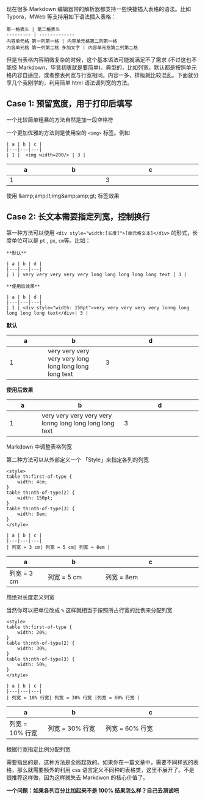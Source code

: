现在很多 Markdown 编辑器带的解析器都支持一些快捷插入表格的语法。比如 Typora，MWeb 等支持用如下语法插入表格：

```text
第一格表头 | 第二格表头
--------- | -------------
内容单元格 第一列第一格 | 内容单元格第二列第一格
内容单元格 第一列第二格 多加文字 | 内容单元格第二列第二格
```

但是当表格内容稍微复杂的时候，这个基本语法可能就满足不了需求 (不过这也不能怪 Markdown，毕竟初衷就是要简单)。典型的，比如列宽，默认都是按照单元格内容自适应，或者整表列宽与行宽相同。内容一多，排版就比较混乱。下面就分享几个我刚学的，利用简单 html 语法调列宽的方法。

## Case 1: 预留宽度，用于打印后填写

一个比较简单粗暴的方法自然是加一段空格符 `     `

一个更加优雅的方法则是使用空的 `<img>` 标签。例如

```text
| a | b | c |
|---|---|---|
| 1 |  <img width=200/> | 3 | 
```

| a    | b                | c    |
| ---- | ---------------- | ---- |
| 1    | <img width=200/> | 3    |

使用 &amp;amp;amp;lt;img&amp;amp;amp;gt; 标签效果



## Case 2: 长文本需要指定列宽，控制换行

第一种方法可以使用 `<div style="width:[长度]">[单元格文本]</div>` 的形式，长度单位可以是 `pt` , `px`, `cm`等。比如：

```text
**默认**

| a | b | d |
|---|---|---|
| 1 | very very very very very long long long long long text | 3 |

**使用后效果**

| a | b | d |
|---|---|---|
| 1 | <div style="width: 150pt">very very very very very lonng long long long long text</div>| 3 |
```

**默认**

| a | b | d |
|---|---|---|
| 1 | very very very very very long long long long long text | 3 |

**使用后效果**

| a | b | d |
|---|---|---|
| 1 | <div style="width: 150pt">very very very very very lonng long long long long text</div>| 3 |
Markdown 中调整表格列宽



第二种方法可以从外部定义一个 「Style」来指定各列的列宽

```text
<style>
table th:first-of-type {
    width: 4cm;
}
table th:nth-of-type(2) {
    width: 150pt;
}
table th:nth-of-type(3) {
    width: 8em;
}
</style>

| a | b | c |
|---|---|---|
| 列宽 = 3 cm| 列宽 = 5 cm| 列宽 = 8em |
```

<style>
table th:first-of-type {
    width: 4cm;
}
table th:nth-of-type(2) {
    width: 150pt;
}
table th:nth-of-type(3) {
    width: 8em;
}
</style>

| a | b | c |
|---|---|---|
| 列宽 = 3 cm| 列宽 = 5 cm| 列宽 = 8em |
用绝对长度定义列宽



当然你可以把单位改成 `%` 这样就相当于按照所占行宽的比例来分配列宽

```text
<style>
table th:first-of-type {
    width: 20%;
}
table th:nth-of-type(2) {
    width: 30%;
}
table th:nth-of-type(3) {
    width: 50%;
}
</style>

| a | b | c |
|---|---|---|
| 列宽 = 10% 行宽| 列宽 = 30% 行宽 |列宽 = 60% 行宽 |
```
<style>
table th:first-of-type {
    width: 20%;
}
table th:nth-of-type(2) {
    width: 30%;
}
table th:nth-of-type(3) {
    width: 50%;
}
</style>

| a | b | c |
|---|---|---|
| 列宽 = 10% 行宽| 列宽 = 30% 行宽 |列宽 = 60% 行宽 |

根据行宽指定比例分配列宽

需要指出的是，这种方法是全局起效的。如果你在一篇文章中，需要不同样式的表格，那么就需要额外的利用 css 语言定义不同种的表格类，这里不展开了。不是很推荐这样做，因为这样就失去 Markdwon 的核心价值了。

**一个问题：如果各列百分比加起来不是 100% 结果怎么样？自己去测试吧 ️**
